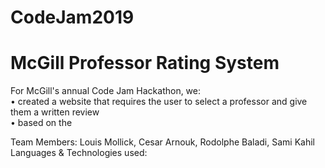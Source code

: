 # CodeJam2019
# McGill Professor Rating System
For McGill's annual Code Jam Hackathon, we: <br/>
   • created a website that requires the user to select a professor and give them a written review<br/>
   • based on the

Team Members: Louis Mollick, Cesar Arnouk, Rodolphe Baladi, Sami Kahil<br/>
Languages & Technologies used:
